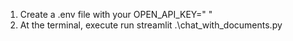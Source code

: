 
1. Create a .env file with your OPEN_API_KEY=" "
2. At the terminal, execute run streamlit .\chat_with_documents.py